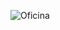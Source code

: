 ![Oficina](https://github.com/CassianoCardoso/Oficina/assets/79285480/22973b34-bda2-4770-92f5-3a2d5c336654)
